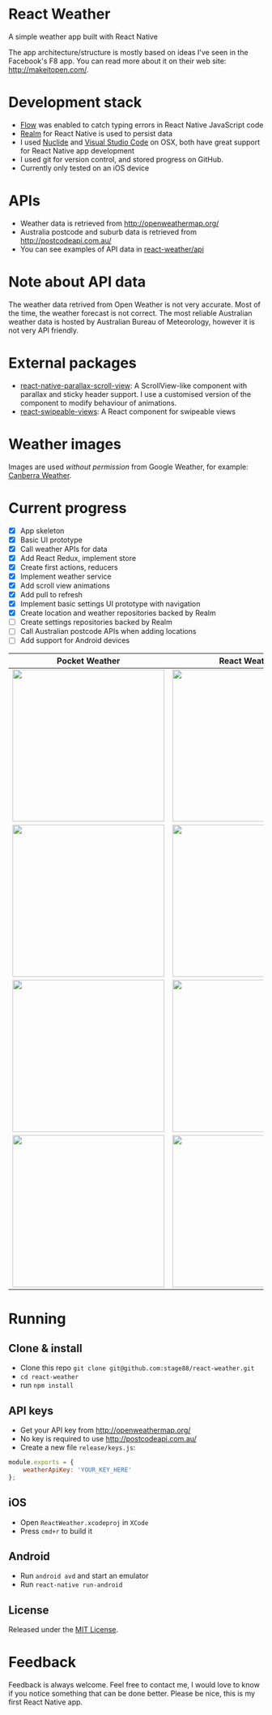 # React Weather
A simple weather app built with React Native


The app architecture/structure is mostly based on ideas I've seen in the Facebook's F8 app. You can read more about it on their web site: http://makeitopen.com/.  

# Development stack
+ [Flow](http://flowtype.org/) was enabled to catch typing errors in React Native JavaScript code
+ [Realm](https://realm.io/) for React Native is used to persist data
+ I used [Nuclide](http://nuclide.io/) and [Visual Studio Code](https://code.visualstudio.com/) on OSX, both have great support for React Native app development
+ I used git for version control, and stored progress on GitHub.
+ Currently only tested on an iOS device

# APIs
+ Weather data is retrieved from http://openweathermap.org/
+ Australia postcode and suburb data is retrieved from http://postcodeapi.com.au/
+ You can see examples of API data in [react-weather/api](https://github.com/stage88/react-weather/tree/master/api)

# Note about API data
The weather data retrived from Open Weather is not very accurate. Most of the time, the weather forecast is not correct.
The most reliable Australian weather data is hosted by Australian Bureau of Meteorology, however it is not very API friendly.  

# External packages
+ [react-native-parallax-scroll-view](https://github.com/jaysoo/react-native-parallax-scroll-view): A ScrollView-like component with parallax and sticky header support. I use a customised version of the component to modify behaviour of animations.
+ [react-swipeable-views](https://github.com/oliviertassinari/react-swipeable-views): A React component for swipeable views

# Weather images
Images are used _without permission_ from Google Weather, for example: [Canberra Weather](https://www.google.com.au/?gws_rd=ssl#safe=active&q=Canberra+weather).

# Current progress
- [x] App skeleton
- [x] Basic UI prototype
- [x] Call weather APIs for data
- [x] Add React Redux, implement store
- [x] Create first actions, reducers
- [x] Implement weather service
- [x] Add scroll view animations
- [x] Add pull to refresh
- [x] Implement basic settings UI prototype with navigation
- [x] Create location and weather repositories backed by Realm
- [ ] Create settings repositories backed by Realm
- [ ] Call Australian postcode APIs when adding locations
- [ ] Add support for Android devices

Pocket Weather | React Weather
-------------- | --------------
<img src="https://raw.githubusercontent.com/stage88/react-weather/master/screenshots/pw-1.PNG" width="300"> | <img src="https://raw.githubusercontent.com/stage88/react-weather/master/screenshots/rw-1.PNG" width="300">
<img src="https://raw.githubusercontent.com/stage88/react-weather/master/screenshots/pw-2.PNG" width="300"> | <img src="https://raw.githubusercontent.com/stage88/react-weather/master/screenshots/rw-2.PNG" width="300">
<img src="https://raw.githubusercontent.com/stage88/react-weather/master/screenshots/pw-3.PNG" width="300"> | <img src="https://raw.githubusercontent.com/stage88/react-weather/master/screenshots/rw-3.PNG" width="300">
<img src="https://raw.githubusercontent.com/stage88/react-weather/master/screenshots/pw-4.PNG" width="300"> | <img src="https://raw.githubusercontent.com/stage88/react-weather/master/screenshots/rw-4.PNG" width="300">

# Running

## Clone & install

+ Clone this repo `git clone git@github.com:stage88/react-weather.git`
+ `cd react-weather`
+ run `npm install`

## API keys
+ Get your API key from http://openweathermap.org/
+ No key is required to use http://postcodeapi.com.au/
+ Create a new file `release/keys.js`:
```jsx
module.exports = {
	weatherApiKey: 'YOUR_KEY_HERE'
};
```

## iOS

+ Open `ReactWeather.xcodeproj` in `XCode`
+ Press `cmd+r` to build it

## Android

+ Run `android avd` and start an emulator
+ Run `react-native run-android`

## License

Released under the [MIT License](http://opensource.org/licenses/MIT).

# Feedback

Feedback is always welcome. Feel free to contact me, I would love to know if you notice something that can be done better. Please be nice, this is my first React Native app.
